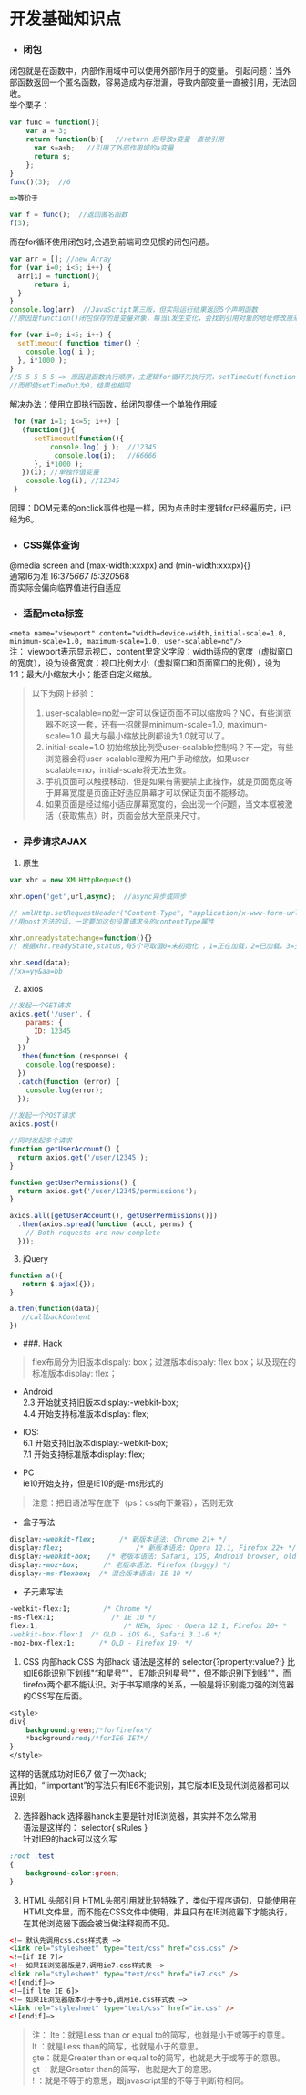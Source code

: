 # 开发基础知识点
* ### 闭包  
闭包就是在函数中，内部作用域中可以使用外部作用于的变量。
引起问题：当外部函数返回一个匿名函数，容易造成内存泄漏，导致内部变量一直被引用，无法回收。  
举个栗子：
  ```javascript
  var func = function(){
      var a = 3;
      return function(b){   //return 后导致s变量一直被引用
        var s=a+b;   //引用了外部作用域的a变量
        return s;
      };
  }
  func()(3);  //6

  =>等价于

  var f = func();  //返回匿名函数
  f(3);
  ```
  而在for循环使用闭包时,会遇到前端司空见惯的闭包问题。
 ```javascript
 var arr = []; //new Array  
 for (var i=0; i<5; i++) {
   arr[i] = function(){
       return i;
   }
 } 
 console.log(arr)  //JavaScript第三版，但实际运行结果返回5个声明函数
 //原因是function()闭包保存的是变量对象，每当i发生变化，会找到引用对象的地址修改原来的值（类似修改数组对象）
 
 for (var i=0; i<5; i++) {
   setTimeout( function timer() {
     console.log( i );
   }, i*1000 );
 } 
 //5 5 5 5 5 => 原因是函数执行顺序，主逻辑for循环先执行完，setTimeOut(function(),ms)才去执行，导致这时候的i==5
 //而即使setTimeOut为0，结果也相同
```
  解决办法：使用立即执行函数，给闭包提供一个单独作用域
```javascript
 for (var i=1; i<=5; i++) {
   (function(j){
      setTimeout(function(){
          console.log( j );  //12345
           console.log(i);   //66666
      }, i*1000 );
   })(i); //单独传值变量
    console.log(i); //12345
 } 
```
  同理：DOM元素的onclick事件也是一样，因为点击时主逻辑for已经遍历完，i已经为6。
  
* ### CSS媒体查询
@media screen and (max-width:xxxpx) and (min-width:xxxpx){}  
通常I6为准 I6:375*667  I5:320*568  
而实际会偏向临界值进行自适应

* ### 适配meta标签
`<meta name="viewport" content="width=device-width,initial-scale=1.0, minimum-scale=1.0, maximum-scale=1.0, user-scalable=no"/>`  
注： viewport表示显示视口，content里定义字段：width适应的宽度（虚拟窗口的宽度），设为设备宽度；视口比例大小（虚拟窗口和页面窗口的比例），设为1:1；最大/小缩放大小；能否自定义缩放。  
> 以下为网上经验：  
> 1. user-scalable=no就一定可以保证页面不可以缩放吗？NO，有些浏览器不吃这一套，还有一招就是minimum-scale=1.0, maximum-scale=1.0 最大与最小缩放比例都设为1.0就可以了。  
> 2. initial-scale=1.0 初始缩放比例受user-scalable控制吗？不一定，有些浏览器会将user-scalable理解为用户手动缩放，如果user-scalable=no，initial-scale将无法生效。  
> 3. 手机页面可以触摸移动，但是如果有需要禁止此操作，就是页面宽度等于屏幕宽度是页面正好适应屏幕才可以保证页面不能移动。  
> 4. 如果页面是经过缩小适应屏幕宽度的，会出现一个问题，当文本框被激活（获取焦点）时，页面会放大至原来尺寸。

* ### 异步请求AJAX
1. 原生 
```javascript
var xhr = new XMLHttpRequest()

xhr.open('get',url,async);  //async异步或同步

// xmlHttp.setRequestHeader("Content-Type", "application/x-www-form-urlencoded");
//用post方法的话，一定要加这句设置请求头的contentType属性

xhr.onreadystatechange=function(){} 
// 根据xhr.readyState,status,有5个可取值0=未初始化 ，1=正在加载，2=已加载，3=交互中，4=完成

xhr.send(data);  
//xx=yy&aa=bb
```

2. axios
```javascript
//发起一个GET请求
axios.get('/user', {
    params: {
      ID: 12345
    }
  })
  .then(function (response) {
    console.log(response);
  })
  .catch(function (error) {
    console.log(error);
  });
  
//发起一个POST请求
axios.post()

//同时发起多个请求
function getUserAccount() {
  return axios.get('/user/12345');
}

function getUserPermissions() {
  return axios.get('/user/12345/permissions');
}

axios.all([getUserAccount(), getUserPermissions()])
  .then(axios.spread(function (acct, perms) {
    // Both requests are now complete
  }));
```

3. jQuery
```javascript
function a(){
   return $.ajax({});
}

a.then(function(data){
   //callbackContent
})
```

* ###. Hack
> flex布局分为旧版本dispaly: box；过渡版本dispaly: flex box；以及现在的标准版本display: flex；
* Android  
2.3 开始就支持旧版本display:-webkit-box;  
4.4 开始支持标准版本display: flex;  

* IOS:  
6.1 开始支持旧版本display:-webkit-box;  
7.1 开始支持标准版本display: flex;  

* PC  
ie10开始支持，但是IE10的是-ms形式的  

> 注意：把旧语法写在底下（ps：css向下兼容），否则无效  

* 盒子写法
```css
display:-webkit-flex;      /* 新版本语法: Chrome 21+ */
display:flex;                  /* 新版本语法: Opera 12.1, Firefox 22+ */
display:-webkit-box;    /* 老版本语法: Safari, iOS, Android browser, older WebKit browsers. */
display:-moz-box;      /* 老版本语法: Firefox (buggy) */
display:-ms-flexbox;  /* 混合版本语法: IE 10 */
```

* 子元素写法
```css
-webkit-flex:1;        /* Chrome */  
-ms-flex:1;              /* IE 10 */  
flex:1;                     /* NEW, Spec - Opera 12.1, Firefox 20+ *
-webkit-box-flex:1  /* OLD - iOS 6-, Safari 3.1-6 */
-moz-box-flex:1;      /* OLD - Firefox 19- */
```
1. CSS 内部hack
CSS 内部hack 语法是这样的 selector{?property:value?;} 比如IE6能识别下划线"“和星号”"，IE7能识别星号""，但不能识别下划线""，而firefox两个都不能认识。对于书写顺序的关系，一般是将识别能力强的浏览器的CSS写在后面。
```css
<style> 
div{  
    background:green;/*forfirefox*/  
    *background:red;/*forIE6 IE7*/  
}  
</style> 
```
这样的话就成功对IE6,7 做了一次hack;  
再比如，“!important”的写法只有IE6不能识别，其它版本IE及现代浏览器都可以识别  

2. 选择器hack
选择器hanck主要是针对IE浏览器，其实并不怎么常用  
语法是这样的： selector{ sRules }  
针对IE9的hack可以这么写  
```css
:root .test
{
    background-color:green;
}
```
3. HTML 头部引用
HTML头部引用就比较特殊了，类似于程序语句，只能使用在HTML文件里，而不能在CSS文件中使用，并且只有在IE浏览器下才能执行，在其他浏览器下面会被当做注释视而不见。 
```html
<!– 默认先调用css.css样式表 –>
<link rel="stylesheet" type="text/css" href="css.css" />
<!–[if IE 7]>
<!– 如果IE浏览器版是7,调用ie7.css样式表 –>
<link rel="stylesheet" type="text/css" href="ie7.css" />
<![endif]–>
<!–[if lte IE 6]>
<!– 如果IE浏览器版本小于等于6,调用ie.css样式表 –>
<link rel="stylesheet" type="text/css" href="ie.css" />
<![endif]–>
```
> 注：
> lte：就是Less than or equal to的简写，也就是小于或等于的意思。  
> lt ：就是Less than的简写，也就是小于的意思。  
> gte：就是Greater than or equal to的简写，也就是大于或等于的意思。  
> gt ：就是Greater than的简写，也就是大于的意思。  
> ! ：就是不等于的意思，跟javascript里的不等于判断符相同。  

